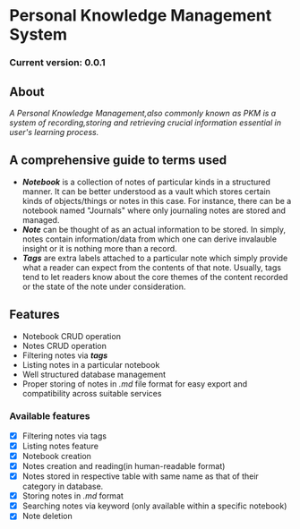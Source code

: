 # Personal Knowledge Management System

### Current version: 0.0.1

## About
*A Personal Knowledge Management,also commonly known as PKM is a system of recording,storing and retrieving crucial information essential in user's learning process.*


## A comprehensive guide to terms used 
- ***Notebook*** is a collection of notes of particular kinds in a structured manner. It can be better understood as a vault which stores certain kinds of objects/things or notes in this case. For instance, there can be a notebook named "Journals" where only journaling notes are stored and managed.
- ***Note*** can be thought of as an actual information to be stored. In simply, notes contain information/data from which one can derive invalauble insight or it is nothing more than a record.
- ***Tags*** are extra labels attached to a particular note which simply provide what a reader can expect from the contents of that note. Usually, tags tend to let readers know about the  core themes of the content recorded or the state of the note under consideration.


## Features
- Notebook CRUD operation
- Notes CRUD operation
- Filtering notes via ***tags***
- Listing notes in a particular notebook
- Well structured database management
- Proper storing of notes in  *.md* file format for easy export and compatibility across suitable services

### Available features
- [x] Filtering notes via tags
- [x] Listing notes feature
- [x] Notebook creation
- [x] Notes creation and reading(in human-readable format)
- [x] Notes stored in respective table with same name as that of their category in database.
- [x] Storing notes in *.md* format
- [x] Searching notes via keyword (only available within a specific notebook)
- [x] Note deletion
